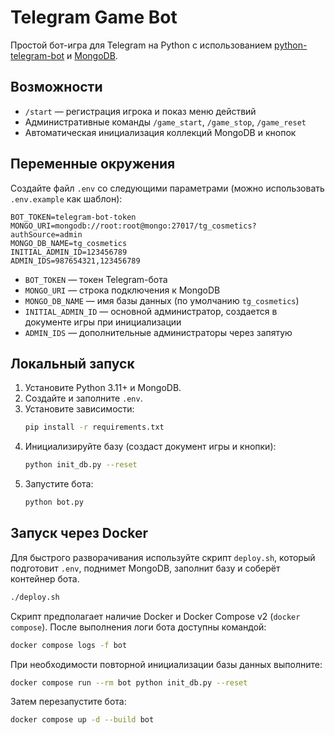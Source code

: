 # Telegram Game Bot

Простой бот-игра для Telegram на Python с использованием [python-telegram-bot](https://python-telegram-bot.org/) и [MongoDB](https://www.mongodb.com/).

## Возможности
- `/start` — регистрация игрока и показ меню действий
- Административные команды `/game_start`, `/game_stop`, `/game_reset`
- Автоматическая инициализация коллекций MongoDB и кнопок

## Переменные окружения
Создайте файл `.env` со следующими параметрами (можно использовать `.env.example` как шаблон):

```
BOT_TOKEN=telegram-bot-token
MONGO_URI=mongodb://root:root@mongo:27017/tg_cosmetics?authSource=admin
MONGO_DB_NAME=tg_cosmetics
INITIAL_ADMIN_ID=123456789
ADMIN_IDS=987654321,123456789
```

- `BOT_TOKEN` — токен Telegram-бота
- `MONGO_URI` — строка подключения к MongoDB
- `MONGO_DB_NAME` — имя базы данных (по умолчанию `tg_cosmetics`)
- `INITIAL_ADMIN_ID` — основной администратор, создается в документе игры при инициализации
- `ADMIN_IDS` — дополнительные администраторы через запятую

## Локальный запуск
1. Установите Python 3.11+ и MongoDB.
2. Создайте и заполните `.env`.
3. Установите зависимости:
   ```bash
   pip install -r requirements.txt
   ```
4. Инициализируйте базу (создаст документ игры и кнопки):
   ```bash
   python init_db.py --reset
   ```
5. Запустите бота:
   ```bash
   python bot.py
   ```

## Запуск через Docker
Для быстрого разворачивания используйте скрипт `deploy.sh`, который подготовит `.env`, поднимет MongoDB, заполнит базу и соберёт контейнер бота.

```bash
./deploy.sh
```

Скрипт предполагает наличие Docker и Docker Compose v2 (`docker compose`). После выполнения логи бота доступны командой:

```bash
docker compose logs -f bot
```

При необходимости повторной инициализации базы данных выполните:

```bash
docker compose run --rm bot python init_db.py --reset
```

Затем перезапустите бота:

```bash
docker compose up -d --build bot
```
